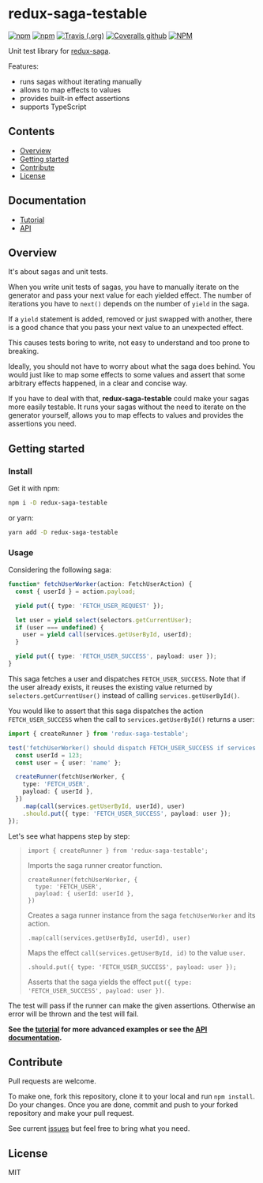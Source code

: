 # redux-saga-testable

[![npm](https://img.shields.io/npm/v/redux-saga-testable)](https://www.npmjs.com/package/redux-saga-testable)
[![npm](https://img.shields.io/npm/dt/redux-saga-testable)](https://www.npmjs.com/package/redux-saga-testable)
[![Travis (.org)](https://img.shields.io/travis/jeromeludmann/redux-saga-testable)](https://travis-ci.org/jeromeludmann/redux-saga-testable)
[![Coveralls github](https://img.shields.io/coveralls/github/jeromeludmann/redux-saga-testable)](https://coveralls.io/github/jeromeludmann/redux-saga-testable)
[![NPM](https://img.shields.io/npm/l/redux-saga-testable)](/LICENSE)

Unit test library for [redux-saga](https://github.com/redux-saga/redux-saga).

Features:

- runs sagas without iterating manually
- allows to map effects to values
- provides built-in effect assertions
- supports TypeScript

## Contents

- [Overview](#overview)
- [Getting started](#getting-started)
- [Contribute](#contribute)
- [License](#license)

## Documentation

- [Tutorial][tutorial]
- [API][api]

## Overview

It's about sagas and unit tests.

When you write unit tests of sagas, you have to manually iterate on the generator and pass your next value for each yielded effect. The number of iterations you have to `next()` depends on the number of `yield` in the saga.

If a `yield` statement is added, removed or just swapped with another, there is a good chance that you pass your next value to an unexpected effect.

This causes tests boring to write, not easy to understand and too prone to breaking.

Ideally, you should not have to worry about what the saga does behind. You would just like to map some effects to some values and assert that some arbitrary effects happened, in a clear and concise way.

If you have to deal with that, **redux-saga-testable** could make your sagas more easily testable. It runs your sagas without the need to iterate on the generator yourself, allows you to map effects to values and provides the assertions you need.

## Getting started

### Install

Get it with npm:

```sh
npm i -D redux-saga-testable
```

or yarn:

```sh
yarn add -D redux-saga-testable
```

### Usage

Considering the following saga:

```ts
function* fetchUserWorker(action: FetchUserAction) {
  const { userId } = action.payload;

  yield put({ type: 'FETCH_USER_REQUEST' });

  let user = yield select(selectors.getCurrentUser);
  if (user === undefined) {
    user = yield call(services.getUserById, userId);
  }

  yield put({ type: 'FETCH_USER_SUCCESS', payload: user });
}
```

This saga fetches a user and dispatches `FETCH_USER_SUCCESS`. Note that if the user already exists, it reuses the existing value returned by `selectors.getCurrentUser()` instead of calling `services.getUserById()`.

You would like to assert that this saga dispatches the action `FETCH_USER_SUCCESS` when the call to `services.getUserById()` returns a user:

```ts
import { createRunner } from 'redux-saga-testable';

test('fetchUserWorker() should dispatch FETCH_USER_SUCCESS if services.getUserById() returns a user', () => {
  const userId = 123;
  const user = { user: 'name' };

  createRunner(fetchUserWorker, {
    type: 'FETCH_USER',
    payload: { userId },
  })
    .map(call(services.getUserById, userId), user)
    .should.put({ type: 'FETCH_USER_SUCCESS', payload: user });
});
```

Let's see what happens step by step:

> ```code
> import { createRunner } from 'redux-saga-testable';
> ```
>
> Imports the saga runner creator function.
>
> ```code
> createRunner(fetchUserWorker, {
>   type: 'FETCH_USER',
>   payload: { userId: userId },
> })
> ```
>
> Creates a saga runner instance from the saga `fetchUserWorker` and its action.
>
> ```code
> .map(call(services.getUserById, userId), user)
> ```
>
> Maps the effect `call(services.getUserById, id)` to the value `user`.
>
> ```code
> .should.put({ type: 'FETCH_USER_SUCCESS', payload: user });
> ```
>
> Asserts that the saga yields the effect `put({ type: 'FETCH_USER_SUCCESS', payload: user })`.

The test will pass if the runner can make the given assertions. Otherwise an error will be thrown and the test will fail.

**See the [tutorial][tutorial] for more advanced examples or see the [API documentation][api].**

## Contribute

Pull requests are welcome.

To make one, fork this repository, clone it to your local and run `npm install`. Do your changes. Once you are done, commit and push to your forked repository and make your pull request.

See current [issues](https://github.com/jeromeludmann/redux-saga-testable/issues) but feel free to bring what you need.

## License

MIT

[api]: /docs/api.md
[tutorial]: /docs/tutorial.md
